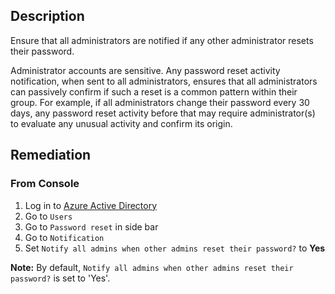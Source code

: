 ## Description

Ensure that all administrators are notified if any other administrator resets their password.

Administrator accounts are sensitive. Any password reset activity notification, when sent to all administrators, ensures that all administrators can passively confirm if such a reset is a common pattern within their group. For example, if all administrators change their password every 30 days, any password reset activity before that may require administrator(s) to evaluate any unusual activity and confirm its origin.

## Remediation

### From Console

1. Log in to [Azure Active Directory](https://portal.azure.com/#blade/Microsoft_AAD_IAM/ActiveDirectoryMenuBlade/Overview)
2. Go to `Users`
3. Go to `Password reset` in side bar
4. Go to `Notification`
5. Set `Notify all admins when other admins reset their password?` to **Yes**

**Note:** By default, `Notify all admins when other admins reset their password?` is set to 'Yes'.
